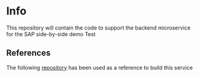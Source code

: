 # Info

This repository will contain the code to support the backend microservice for the SAP side-by-side demo
Test

## References

The following [repository](https://github.com/fusesource/sap-quickstarts) has been used as a reference to build this service


